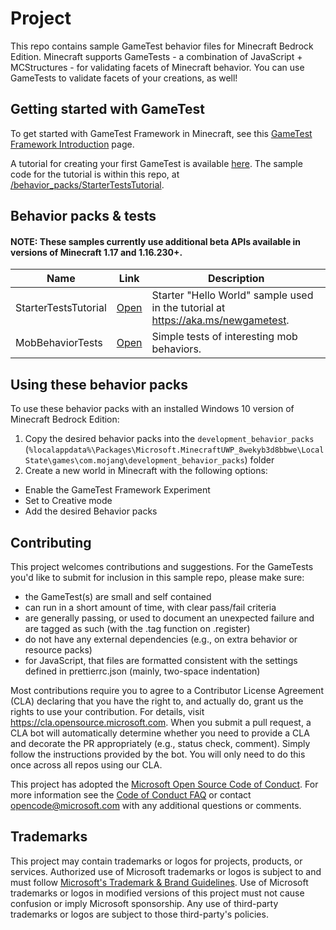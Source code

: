 # Project

This repo contains sample GameTest behavior files for Minecraft Bedrock Edition. Minecraft supports GameTests - a combination of JavaScript + MCStructures - for validating facets of Minecraft behavior. You can use GameTests to validate facets of your creations, as well!

## Getting started with GameTest

To get started with GameTest Framework in Minecraft, see this [GameTest Framework Introduction](https://aka.ms/gametest) page.

A tutorial for creating your first GameTest is available [here](https://aka.ms/newgametest). The sample code for the tutorial is within this repo, at [/behavior_packs/StarterTestsTutorial](https://github.com/microsoft/minecraft-gametests/tree/main/behavior_packs/StarterTestsTutorial).

## Behavior packs & tests

#### NOTE: These samples currently use additional beta APIs available in versions of Minecraft 1.17 and 1.16.230+.

| Name                 | Link                                                                                                   | Description                                                                      |
| -------------------- | ------------------------------------------------------------------------------------------------------ | -------------------------------------------------------------------------------- |
| StarterTestsTutorial | [Open](https://github.com/microsoft/minecraft-gametests/tree/main/behavior_packs/StarterTestsTutorial) | Starter "Hello World" sample used in the tutorial at https://aka.ms/newgametest. |
| MobBehaviorTests     | [Open](https://github.com/microsoft/minecraft-gametests/tree/main/behavior_packs/MobBehaviorTests)     | Simple tests of interesting mob behaviors.                                       |

## Using these behavior packs

To use these behavior packs with an installed Windows 10 version of Minecraft Bedrock Edition:

1. Copy the desired behavior packs into the `development_behavior_packs` (`%localappdata%\Packages\Microsoft.MinecraftUWP_8wekyb3d8bbwe\LocalState\games\com.mojang\development_behavior_packs`) folder
2. Create a new world in Minecraft with the following options:

- Enable the GameTest Framework Experiment
- Set to Creative mode
- Add the desired Behavior packs

## Contributing

This project welcomes contributions and suggestions. For the GameTests you'd like to submit for inclusion in this sample repo, please make sure:

- the GameTest(s) are small and self contained
- can run in a short amount of time, with clear pass/fail criteria
- are generally passing, or used to document an unexpected failure and are tagged as such (with the .tag function on .register)
- do not have any external dependencies (e.g., on extra behavior or resource packs)
- for JavaScript, that files are formatted consistent with the settings defined in prettierrc.json (mainly, two-space indentation)

Most contributions require you to agree to a
Contributor License Agreement (CLA) declaring that you have the right to, and actually do, grant us
the rights to use your contribution. For details, visit https://cla.opensource.microsoft.com. When you submit a pull request, a CLA bot will automatically determine whether you need to provide
a CLA and decorate the PR appropriately (e.g., status check, comment). Simply follow the instructions
provided by the bot. You will only need to do this once across all repos using our CLA.

This project has adopted the [Microsoft Open Source Code of Conduct](https://opensource.microsoft.com/codeofconduct/).
For more information see the [Code of Conduct FAQ](https://opensource.microsoft.com/codeofconduct/faq/) or
contact [opencode@microsoft.com](mailto:opencode@microsoft.com) with any additional questions or comments.

## Trademarks

This project may contain trademarks or logos for projects, products, or services. Authorized use of Microsoft
trademarks or logos is subject to and must follow
[Microsoft's Trademark & Brand Guidelines](https://www.microsoft.com/en-us/legal/intellectualproperty/trademarks/usage/general).
Use of Microsoft trademarks or logos in modified versions of this project must not cause confusion or imply Microsoft sponsorship.
Any use of third-party trademarks or logos are subject to those third-party's policies.

